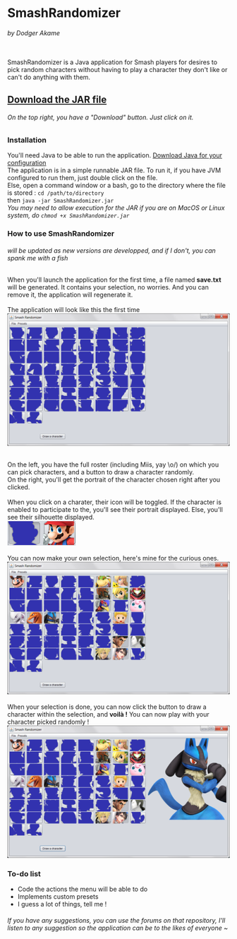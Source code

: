 # SmashRandomizer
###### by Dodger Akame
<br>
SmashRandomizer is a Java application for Smash players for desires to pick random characters without having to play a character they don't like or can't do anything with them. 

## [Download the JAR file](https://github.com/DodgerAkame/SmashRandomizer/blob/master/dist/SmashRandomizer.jar "On the top right, you have a 'Download' button. Just click on it.")
###### On the top right, you have a "Download" button. Just click on it.
### Installation
You'll need Java to be able to run the application.
[Download Java for your configuration](http://www.oracle.com/technetwork/java/javase/downloads/jre8-downloads-2133155.html "Be careful of the version you need !")
<br>The application is in a simple runnable JAR file. To run it, if you have JVM configured to run them, just double click on the file.
<br> Else, open a command window or a bash, go to the directory where the file is stored :
``cd /path/to/directory``
<br>then ``java -jar SmashRandomizer.jar``
<br>*You may need to allow execution for the JAR if you are on MacOS or Linux system, do ``chmod +x SmashRandomizer.jar``*

### How to use SmashRandomizer 
###### *will be updated as new versions are developped, and if I don't, you can spank me with a fish*
When you'll launch the application for the first time, a file named **save.txt** will be generated. It contains your selection, no worries. And you can remove it, the application will regenerate it.
<br>
<br>The application will look like this the first time
<br>![alt text](https://raw.githubusercontent.com/DodgerAkame/SmashRandomizer/master/readmePictures/v0.1/2017-03-11_18-03-32.png "First version of the application")

<br>On the left, you have the full roster (including Miis, yay \o/) on which you can pick characters, and a button to draw a character randomly.
<br>On the right, you'll get the portrait of the character chosen right after you clicked.
<br>
<br>When you click on a charater, their icon will be toggled. If the character is enabled to participate to the, you'll see their portrait displayed. Else, you'll see their silhouette displayed. 
<br>![alt text](https://raw.githubusercontent.com/DodgerAkame/SmashRandomizer/master/readmePictures/v0.1/javaw_2017-03-11_18-02-20.png "Disabled on the left, enabled on the right")
<br><br>You can now make your own selection, here's mine for the curious ones.
<br>![alt text](https://raw.githubusercontent.com/DodgerAkame/SmashRandomizer/master/readmePictures/v0.1/2017-03-11_18-06-36.png "Yes I pick Cloud too. Who doesn't ?")
<br>
<br>When your selection is done, you can now click the button to draw a character within the selection, and **voilà !** You can now play with your character picked randomly !
![alt text](https://raw.githubusercontent.com/DodgerAkame/SmashRandomizer/master/readmePictures/v0.1/2017-03-11_18-24-33.png "Tada !")
### To-do list
* Code the actions the menu will be able to do
* Implements custom presets
* I guess a lot of things, tell me !

###### If you have any suggestions, you can use the forums on that repository, I'll listen to any suggestion so the application can be to the likes of everyone ~
